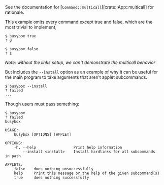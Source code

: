 See the documentation for [`Command::multicall`][crate::App::multicall] for rationale.

This example omits every command except true and false,
which are the most trivial to implement,
```console
$ busybox true
? 0

$ busybox false
? 1

```
*Note: without the links setup, we can't demonstrate the multicall behavior*

But includes the `--install` option as an example of why it can be useful
for the main program to take arguments that aren't applet subcommands.
```console
$ busybox --install
? failed
...

```

Though users must pass something:
```console
$ busybox
? failed
busybox 

USAGE:
    busybox [OPTIONS] [APPLET]

OPTIONS:
    -h, --help                 Print help information
        --install <install>    Install hardlinks for all subcommands in path

APPLETS:
    false    does nothing unsuccessfully
    help     Print this message or the help of the given subcommand(s)
    true     does nothing successfully

```
